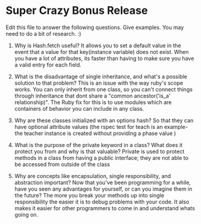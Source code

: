 # Super Crazy Bonus Release

Edit this file to answer the following questions. Give examples. You may need to do a bit of research. :)

1. Why is Hash.fetch useful?
  It allows you to set a default value in the event that a value for that key(instance variable) does not exist. When you have a lot of attributes, its faster
  than having to make sure you have a valid entry for each field.

2. What is the disadvantage of single inheritance, and what's a possible solution to that problem?
  This is an issue with the way ruby's scope works. You can only inherit from one
  class, so you can't connect things through inheritance that dont share a "common ancestor('is_a' relationship)". The Ruby fix for this is to use modules which are containers of behavior you can include in any class.

3. Why are these classes initialized with an options hash?
  So that they can have optional attribute values (the rspec test for teach is an example- the teacher instance is created without providing a phase value )

4. What is the purpose of the private keyword in a class? What does it protect you from and why is that valuable?
Private is used to protect methods in a class from having a public interface; they are not able to be accessed from outside of the class

5. Why are concepts like encapsulation, single responsibility, and abstraction important? Now that you've been programming for a while, have you seen any advantages for yourself, or can you imagine them in the future?
  The more you break your methods up into single responsibility the easier it is to debug problems with your code. It also makes it easier for other programmers to come in and understand whats going on.
